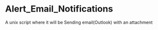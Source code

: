 # Alert_Email_Notifications
A unix script where it will be Sending email(Outlook) with an attachment
